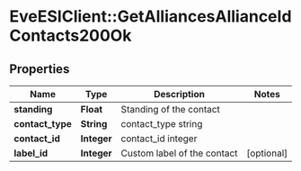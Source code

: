 # EveESIClient::GetAlliancesAllianceIdContacts200Ok

## Properties
Name | Type | Description | Notes
------------ | ------------- | ------------- | -------------
**standing** | **Float** | Standing of the contact | 
**contact_type** | **String** | contact_type string | 
**contact_id** | **Integer** | contact_id integer | 
**label_id** | **Integer** | Custom label of the contact | [optional] 



